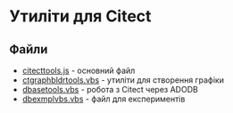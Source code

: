 # Утиліти для Citect

## Файли

- [citecttools.js](citecttools.js) - основний файл
- [ctgraphbldrtools.vbs](ctgraphbldrtools.vbs) - утиліти для створення графіки
- [dbasetools.vbs](dbasetools.vbs) - робота з Citect через ADODB
- [dbexmplvbs.vbs](dbexmplvbs.vbs) - файл для експериментів